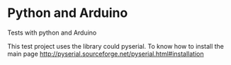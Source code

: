 # Python and Arduino
Tests with python and Arduino


This test project uses the library could pyserial.
To know how to install the main page http://pyserial.sourceforge.net/pyserial.html#installation

